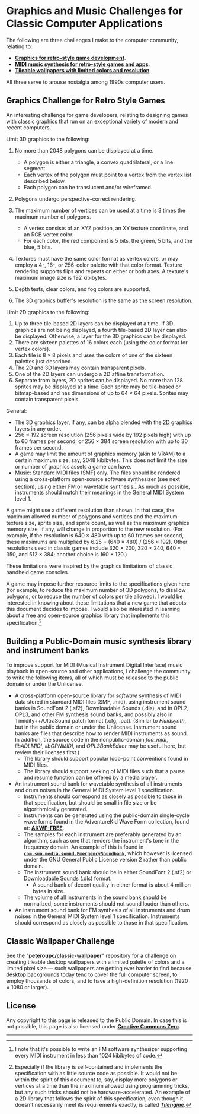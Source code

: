 # Graphics and Music Challenges for Classic Computer Applications

The following are three challenges I make to the computer community, relating to:

- [**Graphics for retro-style game development**](#Graphics_Challenge_for_Retro_Style_Games).
- [**MIDI music synthesis for retro-style games and apps**](#Building_a_Public_Domain_music_synthesis_library_and_instrument_banks).
- [**Tileable wallpapers with limited colors and resolution**](https://github.com/peteroupc/classic-wallpaper).

All three serve to arouse nostalgia among 1990s computer users.

<a id=Graphics_Challenge_for_Retro_Style_Games></a>

## Graphics Challenge for Retro Style Games

An interesting challenge for game developers, relating to designing games with classic graphics that run on an exceptional variety of modern and recent computers.

Limit 3D graphics to the following:

1. No more than 2048 polygons can be displayed at a time.
    * A polygon is either a triangle, a convex quadrilateral, or a line segment.
    * Each vertex of the polygon must point to a vertex from the vertex list described below.
    * Each polygon can be translucent and/or wireframed.

2. Polygons undergo perspective-correct rendering.
3. The maximum number of vertices can be used at a time is 3 times the maximum number of polygons.
    * A vertex consists of an XYZ position, an XY texture coordinate, and an RGB vertex color.
    * For each color, the red component is 5 bits, the green, 5 bits, and the blue, 5 bits.

4. Textures must have the same color format as vertex colors, or may employ a 4-, 16-, or 256-color palette with that color format.  Texture rendering supports flips and repeats on either or both axes.  A texture's maximum image size is 192 kibibytes.
5. Depth tests, clear colors, and fog colors are supported.
6. The 3D graphics buffer's resolution is the same as the screen resolution.

Limit 2D graphics to the following:

1. Up to three tile-based 2D layers can be displayed at a time.  If 3D graphics are not being displayed, a fourth tile-based 2D layer can also be displayed.  Otherwise, a layer for the 3D graphics can be displayed.
2. There are sixteen palettes of 16 colors each (using the color format for vertex colors).
3. Each tile is 8 &times; 8 pixels and uses the colors of one of the sixteen palettes just described.
4. The 2D and 3D layers may contain transparent pixels.
5. One of the 2D layers can undergo a 2D affine transformation.
6. Separate from layers, 2D sprites can be displayed.  No more than 128 sprites may be displayed at a time. Each sprite may be tile-based or bitmap-based and has dimensions of up to 64 &times; 64 pixels.  Sprites may contain transparent pixels.

General:

- The 3D graphics layer, if any, can be alpha blended with the 2D graphics layers in any order.
- 256 &times; 192 screen resolution (256 pixels wide by 192 pixels high) with up to 60 frames per second, or 256 &times; 384 screen resolution with up to 30 frames per second.
- A game may limit the amount of graphics memory (akin to VRAM) to a certain maximum size, say, 2048 kibibytes.  This does not limit the size or number of graphics assets a game can have.
- Music:  Standard MIDI files (SMF) only.  The files should be rendered using a cross-platform open-source software synthesizer (see next section), using either FM or wavetable synthesis.[^1]  As much as possible, instruments should match their meanings in the General MIDI System level 1.

A game might use a different resolution than shown.  In that case, the maximum allowed number of polygons and vertices and the maximum texture size, sprite size, and sprite count, as well as the maximum graphics memory size, if any, will change in proportion to the new resolution. (For example, if the resolution is 640 &times; 480 with up to 60 frames per second, these maximums are multiplied by 6.25 = (640 &times; 480) / (256 &times; 192).  Other resolutions used in classic games include 320 &times; 200, 320 &times; 240, 640 &times; 350, and 512 &times; 384; another choice is 160 &times; 120.)

These limitations were inspired by the graphics limitations of classic handheld game consoles.

A game may impose further resource limits to the specifications given here (for example, to reduce the maximum number of 3D polygons, to disallow polygons, or to reduce the number of colors per tile allowed).  I would be interested in knowing about these limitations that a new game that adopts this document decides to impose.  I would also be interested in learning about a free and open-source graphics library that implements this specification.[^2]

<a id=Building_a_Public_Domain_music_synthesis_library_and_instrument_banks></a>

## Building a Public-Domain music synthesis library and instrument banks

To improve support for MIDI (Musical Instrument Digital Interface) music playback in open-source and other applications, I challenge the community to write the following items, all of which must be released to the public domain or under the Unlicense.

- A cross-platform open-source library for _software_ synthesis of MIDI data stored in standard MIDI files (SMF, .mid), using instrument sound banks in SoundFont 2 (.sf2), Downloadable Sounds (.dls), and in OPL2, OPL3, and other FM synthesis sound banks, and possibly also in Timidity++/UltraSound patch format (.cfg, .pat).  (Similar to _Fluidsynth_, but in the public domain or under the Unlicense. Instrument sound banks are files that describe how to render MIDI instruments as sound.  In addition, the source code in the nonpublic-domain _foo\_midi_, _libADLMIDI_, _libOPNMIDI_, and _OPL3BankEditor_ may be useful here, but review their licenses first.)
    - The library should support popular loop-point conventions found in MIDI files.
    - The library should support seeking of MIDI files such that a pause and resume function can be offered by a media player.
- An instrument sound bank for wavetable synthesis of all instruments and drum noises in the General MIDI System level 1 specification.
    - Instruments should correspond as closely as possible to those in that specification, but should be small in file size or be algorithmically generated.
    - Instruments can be generated using the public-domain single-cycle wave forms found in the AdventureKid Wave Form collection, found at: [**AKWF-FREE**](https://github.com/KristofferKarlAxelEkstrand/AKWF-FREE).
    - The samples for each instrument are preferably generated by an algorithm, such as one that renders the instrument's tone in the frequency domain.  An example of this is found in [**`com.sun.media.sound.EmergencySoundbank`**](https://github.com/apple/openjdk/blob/xcodejdk14-release/src/java.desktop/share/classes/com/sun/media/sound/EmergencySoundbank.java), which however is licensed under the GNU General Public License version 2 rather than public domain.
    - The instrument sound bank should be in either SoundFont 2 (.sf2) or Downloadable Sounds (.dls) format.
        - A sound bank of decent quality in either format is about 4 million bytes in size.
    - The volume of all instruments in the sound bank should be normalized; some instruments should not sound louder than others.
- An instrument sound bank for FM synthesis of all instruments and drum noises in the General MIDI System level 1 specification. Instruments should correspond as closely as possible to those in that specification.

<a id=Classic_Wallpaper_Challenge></a>

## Classic Wallpaper Challenge

See the "[**peteroupc/classic-wallpaper**](https://github.com/peteroupc/classic-wallpaper)" repository for a challenge on creating tileable desktop wallpapers with a limited palette of colors and a limited pixel size &mdash; such wallpapers are getting ever harder to find because desktop backgrounds today tend to cover the full computer screen, to employ thousands of colors, and to have a high-definition resolution (1920 &times; 1080 or larger).

<a id=License></a>

## License

Any copyright to this page is released to the Public Domain.  In case this is not possible, this page is also licensed under [**Creative Commons Zero**](https://creativecommons.org/publicdomain/zero/1.0/).

----------------

[^1]: I note that it's possible to write an FM software synthesizer supporting every MIDI instrument in less than 1024 kibibytes of code.

[^2]: Especially if the library is self-contained and implements the specification with as little source code as possible.  It would not be within the spirit of this document to, say, display more polygons or vertices at a time than the maximum allowed using programming tricks, but any such tricks should not be hardware-accelerated.  An example of a 2D library that follows the spirit of this specification, even though it doesn't necessarily meet its requirements exactly, is called [**_Tilengine_**](https://github.com/megamarc/Tilengine).
